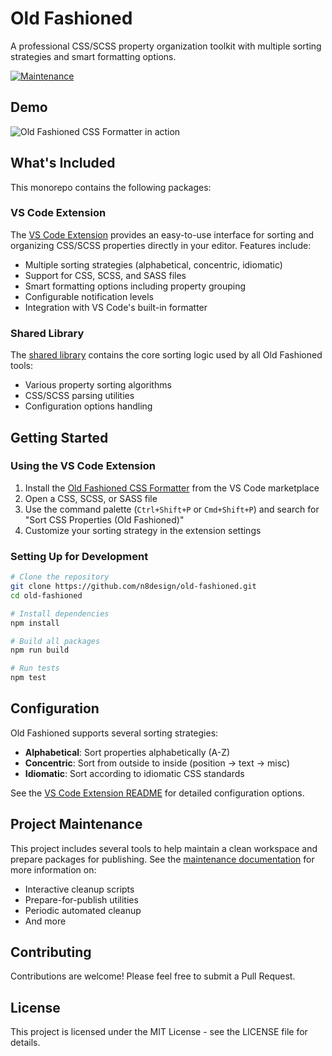 # Old Fashioned

A professional CSS/SCSS property organization toolkit with multiple sorting strategies and smart formatting options.

[![Maintenance](https://img.shields.io/badge/Maintained%3F-yes-green.svg)](docs/maintenance.md)

## Demo

![Old Fashioned CSS Formatter in action](packages/vscode-old-fashioned/images/old-fashioned-demo.gif)

## What's Included

This monorepo contains the following packages:

### VS Code Extension

The [VS Code Extension](/packages/vscode-old-fashioned) provides an easy-to-use interface for sorting and organizing CSS/SCSS properties directly in your editor. Features include:

- Multiple sorting strategies (alphabetical, concentric, idiomatic)
- Support for CSS, SCSS, and SASS files
- Smart formatting options including property grouping
- Configurable notification levels
- Integration with VS Code's built-in formatter

### Shared Library

The [shared library](/packages/shared) contains the core sorting logic used by all Old Fashioned tools:

- Various property sorting algorithms
- CSS/SCSS parsing utilities
- Configuration options handling

## Getting Started

### Using the VS Code Extension

1. Install the [Old Fashioned CSS Formatter](https://marketplace.visualstudio.com/items?itemName=N8D.vscode-old-fashioned) from the VS Code marketplace
2. Open a CSS, SCSS, or SASS file
3. Use the command palette (`Ctrl+Shift+P` or `Cmd+Shift+P`) and search for "Sort CSS Properties (Old Fashioned)"
4. Customize your sorting strategy in the extension settings

### Setting Up for Development

```bash
# Clone the repository
git clone https://github.com/n8design/old-fashioned.git
cd old-fashioned

# Install dependencies
npm install

# Build all packages
npm run build

# Run tests
npm test
```

## Configuration

Old Fashioned supports several sorting strategies:

- **Alphabetical**: Sort properties alphabetically (A-Z)
- **Concentric**: Sort from outside to inside (position → text → misc)
- **Idiomatic**: Sort according to idiomatic CSS standards

See the [VS Code Extension README](/packages/vscode-old-fashioned/README.md) for detailed configuration options.

## Project Maintenance

This project includes several tools to help maintain a clean workspace and prepare packages for publishing.
See the [maintenance documentation](docs/maintenance.md) for more information on:

- Interactive cleanup scripts
- Prepare-for-publish utilities
- Periodic automated cleanup
- And more

## Contributing

Contributions are welcome! Please feel free to submit a Pull Request.

## License

This project is licensed under the MIT License - see the LICENSE file for details.
